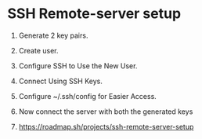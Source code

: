 # SSH Remote-server setup
1. Generate 2 key pairs.
2. Create user.
3. Configure SSH to Use the New User.
4. Connect Using SSH Keys.
5. Configure ~/.ssh/config for Easier Access.
6. Now connect the server with both the generated keys

7. https://roadmap.sh/projects/ssh-remote-server-setup
